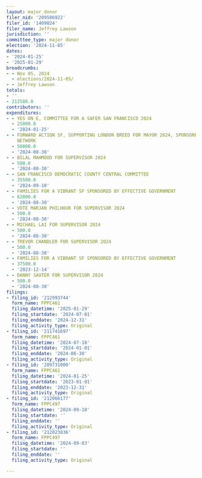 ```yaml
---
layout: major_donor
filer_nid: '209506922'
filer_id: '1409024'
filer_name: Jeffrey Lawson
jurisdiction: ''
committee_type: major donor
election: '2024-11-05'
dates:
- '2024-01-25'
- '2025-01-29'
breadcrumbs:
- - Nov 05, 2024
  - elections/2024-11-05/
- - Jeffrey Lawson
totals:
- ''
- 212500.0
contributors: ''
expenditures:
- - YES ON E, COMMITTEE FOR A SAFER SAN FRANCISCO 2024
  - 25000.0
  - '2024-01-25'
- - FORWARD ACTION SF, SUPPORTING LONDON BREED FOR MAYOR 2024, SPONSORED BY ABUNDANCE
    NETWORK
  - 50000.0
  - '2024-08-30'
- - BILAL MAHMOOD FOR SUPERVISOR 2024
  - 500.0
  - '2024-08-30'
- - SAN FRANCISCO DEMOCRATIC COUNTY CENTRAL COMMITTEE
  - 35500.0
  - '2024-09-10'
- - FAMILIES FOR A VIBRANT SF SPONSORED BY EFFECTIVE GOVERNMENT
  - 62000.0
  - '2024-08-30'
- - VOTE MARJAN PHILHOUR FOR SUPERVISOR 2024
  - 500.0
  - '2024-08-30'
- - MICHAEL LAI FOR SUPERVISOR 2024
  - 500.0
  - '2024-08-30'
- - TREVOR CHANDLER FOR SUPERVISOR 2024
  - 500.0
  - '2024-08-30'
- - FAMILIES FOR A VIBRANT SF SPONSORED BY EFFECTIVE GOVERNMENT
  - 37500.0
  - '2023-12-14'
- - DANNY SAUTER FOR SUPERVISOR 2024
  - 500.0
  - '2024-08-30'
filings:
- filing_id: '212993744'
  form_name: FPPC461
  filing_datetime: '2025-01-29'
  filing_startdate: '2024-07-01'
  filing_enddate: '2024-12-31'
  filing_activity_type: Original
- filing_id: '211741697'
  form_name: FPPC461
  filing_datetime: '2024-07-18'
  filing_startdate: '2024-01-01'
  filing_enddate: '2024-06-30'
  filing_activity_type: Original
- filing_id: '209731000'
  form_name: FPPC461
  filing_datetime: '2024-01-25'
  filing_startdate: '2023-01-01'
  filing_enddate: '2023-12-31'
  filing_activity_type: Original
- filing_id: '212066177'
  form_name: FPPC497
  filing_datetime: '2024-09-10'
  filing_startdate: ''
  filing_enddate: ''
  filing_activity_type: Original
- filing_id: '212023836'
  form_name: FPPC497
  filing_datetime: '2024-09-03'
  filing_startdate: ''
  filing_enddate: ''
  filing_activity_type: Original

---
```


